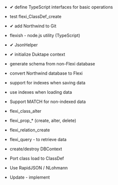 * &#10004; define TypeScript interfaces for basic operations
* test flexi_ClassDef_create
* &#10004; add Northwind to Git
* flexish - node.js utility (TypeScript)
* &#10004; JsonHelper
* &#10004; initialize Duktape context
* generate schema from non-Flexi database
* convert Northwind database to Flexi
* support for indexes when saving data
* use indexes when loading data
* Support MATCH for non-indexed data
* flexi_class_alter
* flexi_prop_* (create, alter, delete)
* flexi_relation_create
* flexi_query - to retrieve data

* create/destroy DBContext
* Port class load to ClassDef
* Use RapidJSON / NLohmann
* Update - implement
